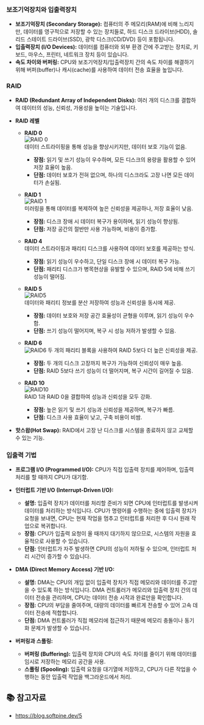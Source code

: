 ### 보조기억장치와 입출력장치

- **보조기억장치 (Secondary Storage):** 컴퓨터의 주 메모리(RAM)에 비해 느리지만, 데이터를 영구적으로 저장할 수 있는 장치들로, 하드 디스크 드라이브(HDD), 솔리드 스테이트 드라이브(SSD), 광학 디스크(CD/DVD) 등이 포함됩니다.
- **입출력장치 (I/O Devices):** 데이터를 컴퓨터와 외부 환경 간에 주고받는 장치로, 키보드, 마우스, 프린터, 네트워크 장치 등이 있습니다.
- **속도 차이와 버퍼링:** CPU와 보조기억장치/입출력장치 간의 속도 차이를 해결하기 위해 버퍼(buffer)나 캐시(cache)를 사용하여 데이터 전송 효율을 높입니다.

### RAID

- **RAID (Redundant Array of Independent Disks):** 여러 개의 디스크를 결합하여 데이터의 성능, 신뢰성, 가용성을 높이는 기술입니다.
- **RAID 레벨**  
  - **RAID 0**  
    ![RAID 0](https://github.com/user-attachments/assets/b355862f-6590-4df1-805a-52b5dff10af8)  
    데이터 스트라이핑을 통해 성능을 향상시키지만, 데이터 보호 기능이 없음.
    - **장점:** 읽기 및 쓰기 성능이 우수하며, 모든 디스크의 용량을 활용할 수 있어 저장 효율이 높음.
    - **단점:** 데이터 보호가 전혀 없으며, 하나의 디스크라도 고장 나면 모든 데이터가 손실됨.

  - **RAID 1**  
    ![RAID 1](https://github.com/user-attachments/assets/109c9219-bb7e-4eb4-8331-823d3b543eef)  
    미러링을 통해 데이터를 복제하여 높은 신뢰성을 제공하나, 저장 효율이 낮음.
    - **장점:** 디스크 장애 시 데이터 복구가 용이하며, 읽기 성능이 향상됨.
    - **단점:** 저장 공간의 절반만 사용 가능하며, 비용이 증가함.

  - **RAID 4**  
    데이터 스트라이핑과 패리티 디스크를 사용하여 데이터 보호를 제공하는 방식.
    - **장점:** 읽기 성능이 우수하고, 단일 디스크 장애 시 데이터 복구 가능.
    - **단점:** 패리티 디스크가 병목현상을 유발할 수 있으며, RAID 5에 비해 쓰기 성능이 떨어짐.

  - **RAID 5**  
    ![RAID5](https://github.com/user-attachments/assets/05fac54f-b037-4880-862b-425de059412b)  
    데이터와 패리티 정보를 분산 저장하여 성능과 신뢰성을 동시에 제공.  
    - **장점:** 데이터 보호와 저장 공간 효율성이 균형을 이루며, 읽기 성능이 우수함.
    - **단점:** 쓰기 성능이 떨어지며, 복구 시 성능 저하가 발생할 수 있음.

  - **RAID 6**  
    ![RAID6](https://github.com/user-attachments/assets/0314f6ae-2cdb-4d46-9936-17e6d8fc2fa6)
    두 개의 패리티 블록을 사용하여 RAID 5보다 더 높은 신뢰성을 제공.
    - **장점:** 두 개의 디스크 고장까지 복구가 가능하여 신뢰성이 매우 높음.
    - **단점:** RAID 5보다 쓰기 성능이 더 떨어지며, 복구 시간이 길어질 수 있음.

  - **RAID 10**  
    ![RAID10](https://github.com/user-attachments/assets/f5e0f6d5-5140-4776-ba0a-cd367ea0144d)  
    RAID 1과 RAID 0을 결합하여 성능과 신뢰성을 모두 강화.
    - **장점:** 높은 읽기 및 쓰기 성능과 신뢰성을 제공하며, 복구가 빠름.
    - **단점:** 디스크 사용 효율이 낮고, 구축 비용이 비쌈.

- **핫스왑(Hot Swap):** RAID에서 고장 난 디스크를 시스템을 종료하지 않고 교체할 수 있는 기능.

### 입출력 기법

- **프로그램 I/O (Programmed I/O):** CPU가 직접 입출력 장치를 제어하며, 입출력 처리를 할 때까지 CPU가 대기함.
  
- **인터럽트 기반 I/O (Interrupt-Driven I/O):**
  - **설명:** 입출력 장치가 데이터를 처리할 준비가 되면 CPU에 인터럽트를 발생시켜 데이터를 처리하는 방식입니다. CPU가 명령어를 수행하는 중에 입출력 장치가 요청을 보내면, CPU는 현재 작업을 멈추고 인터럽트를 처리한 후 다시 원래 작업으로 복귀합니다.
  - **장점:** CPU가 입출력 요청이 올 때까지 대기하지 않으므로, 시스템의 자원을 효율적으로 사용할 수 있습니다.
  - **단점:** 인터럽트가 자주 발생하면 CPU의 성능이 저하될 수 있으며, 인터럽트 처리 시간이 증가할 수 있습니다.

- **DMA (Direct Memory Access) 기반 I/O:**
  - **설명:** DMA는 CPU의 개입 없이 입출력 장치가 직접 메모리와 데이터를 주고받을 수 있도록 하는 방식입니다. DMA 컨트롤러가 메모리와 입출력 장치 간의 데이터 전송을 관리하며, CPU는 데이터 전송 시작과 완료만을 확인합니다.
  - **장점:** CPU의 부담을 줄여주며, 대량의 데이터를 빠르게 전송할 수 있어 고속 데이터 전송에 적합합니다.
  - **단점:** DMA 컨트롤러가 직접 메모리에 접근하기 때문에 메모리 충돌이나 동기화 문제가 발생할 수 있습니다.

- **버퍼링과 스풀링:**
  - **버퍼링 (Buffering):** 입출력 장치와 CPU의 속도 차이를 줄이기 위해 데이터를 임시로 저장하는 메모리 공간을 사용.
  - **스풀링 (Spooling):** 입출력 요청을 대기열에 저장하고, CPU가 다른 작업을 수행하는 동안 입출력 작업을 백그라운드에서 처리.

## 📚 참고자료
- https://blog.softpine.dev/5
